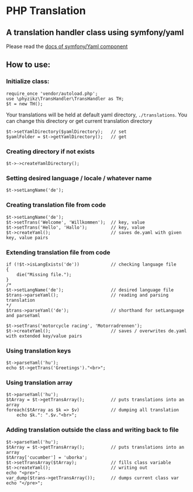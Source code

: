 # PHP Translation
## A translation handler class using symfony/yaml

Please read the [docs of symfony/Yaml component](https://symfony.com/doc/current/components/yaml.html)

## How to use:

### Initialize class:
```
require_once 'vendor/autoload.php';
use \phyzikz\TransHandler\TransHandler as TH;
$t = new TH();
```

Your translations will be held at default yaml directory, `./translations`.
You can change this directory or get current translation directory
```
$t->setYamlDirectory($yamlDirectory);   // set
$yamlFolder = $t->getYamlDirectory();   // get
```

### Creating directory if not exists
```
$t->->createYamlDirectory();
```

### Setting desired language / locale / whatever name
```
$t->setLangName('de'); 
```

### Creating translation file from code
```
$t->setLangName('de'); 
$t->setTrans('Welcome', 'Willkommen');  // key, value
$t->setTrans('Hello', 'Hallo');         // key, value
$t->createYaml();                       // saves de.yaml with given key, value pairs              
```

### Extending translation file from code
```
if (!$t->isLangExists('de'))            // checking language file
{
    die("Missing file.");
}
/*
$t->setLangName('de');                  // desired language file
$trans->parseYaml();                    // reading and parsing translation
*/
$trans->parseYaml('de');                // shorthand for setLanguage and parseYaml

$t->setTrans('motorcycle racing', 'Motorradrennen');
$t->createYaml();                       // saves / overwrites de.yaml with extended key/value pairs
```

### Using translation keys
```
$t->parseYaml('hu'); 
echo $t->getTrans('Greetings')."<br>";
```

### Using translation array
```
$t->parseYaml('hu');
$tArray = $t->getTransArray();          // puts translations into an array
foreach($tArray as $k => $v)            // dumping all translation
    echo $k.": ".$v."<br>";
```

### Adding translation outside the class and writing back to file
```
$t->parseYaml('hu');
$tArray = $t->getTransArray();          // puts translations into an array
$tArray['cucumber'] = 'uborka';
$t->setTransArray($tArray);             // fills class variable
$t->createYaml();                       // writing out
echo "<pre>";
var_dump($trans->getTransArray());      // dumps current class var
echo "</pre>";
```

